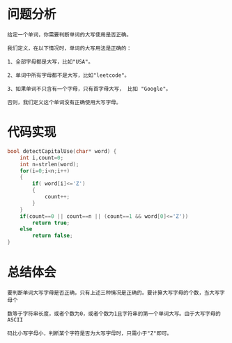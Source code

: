 # 问题分析 #    
    给定一个单词，你需要判断单词的大写使用是否正确。

    我们定义，在以下情况时，单词的大写用法是正确的：

    1、全部字母都是大写，比如"USA"。

    2、单词中所有字母都不是大写，比如"leetcode"。

    3、如果单词不只含有一个字母，只有首字母大写， 比如 "Google"。

    否则，我们定义这个单词没有正确使用大写字母。
    
# 代码实现 #
```C
bool detectCapitalUse(char* word) {
    int i,count=0;
    int n=strlen(word);
    for(i=0;i<n;i++)
    {
        if( word[i]<='Z')
        {
            count++;
        }
    }
    if(count==0 || count==n || (count==1 && word[0]<='Z'))
        return true;
    else
        return false;
}
```
# 总结体会 #
    
    要判断单词大写字母是否正确，只有上述三种情况是正确的。要计算大写字母的个数，当大写字母个

    数等于字符串长度，或者个数为0，或者个数为1且字符串的第一个单词大写。由于大写字母的ASCII

    码比小写字母小，判断某个字符是否为大写字母时，只需小于"Z"即可。
